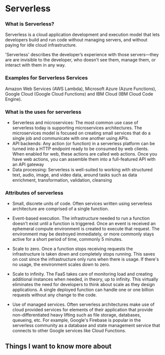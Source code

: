 # Serverless

### What is Serverless?

Serverless is a cloud application development and execution model that lets developers build and run code without managing servers, and without paying for idle cloud infrastructure.

 'Serverless' describes the developer’s experience with those servers—they are are invisible to the developer, who doesn't see them, manage them, or interact with them in any way.
 
 ### Examples for Serverless Services
 
 Amazon Web Services (AWS Lambda), Microsoft Azure (Azure Functions), Google Cloud (Google Cloud Functions) and IBM Cloud (IBM Cloud Code Engine). 



### What is the uses for serverless  

- Serverless and microservices: The most common use case of serverless today is supporting microservices architectures. The microservices model is focused on creating small services that do a single job and communicate with one another using APIs. 
- API backends: Any action (or function) in a serverless platform can be turned into a HTTP endpoint ready to be consumed by web clients. When enabled for web, these actions are called web actions. Once you have web actions, you can assemble them into a full-featured API with an API gateway 
- Data processing: Serverless is well-suited to working with structured text, audio, image, and video data, around tasks such as data enrichment, transformation, validation, cleansing


### Attributes of serverless

- Small, discrete units of code. Often services written using serverless architecture are comprised of a single function.

- Event-based execution. The infrastructure needed to run a function doesn't exist until a function is triggered. Once an event is received an ephemeral compute environment is created to execute that request. The environment may be destroyed immediately, or more commonly stays active for a short period of time, commonly 5 minutes.

- Scale to zero. Once a function stops receiving requests the infrastructure is taken down and completely stops running. This saves on cost since the infrastructure only runs when there is usage. If there's no usage, the environment scales down to zero.

- Scale to infinity. The FaaS takes care of monitoring load and creating additional instances when needed, in theory, up to infinity. This virtually eliminates the need for developers to think about scale as they design applications. A single deployed function can handle one or one billion requests without any change to the code.

- Use of managed services. Often serverless architectures make use of cloud provided services for elements of their application that provide non-differentiated heavy lifting such as file storage, databases, queueing, etc. For example, Google's Firebase is popular in the serverless community as a database and state management service that connects to other Google services like Cloud Functions.












## Things I want to know more about
